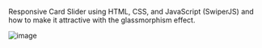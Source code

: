 Responsive Card Slider using HTML, CSS, and JavaScript (SwiperJS) and how to make it attractive with the glassmorphism effect.

![image](https://github.com/user-attachments/assets/9b950e39-20d7-4ddc-bedf-ab0dde3d9510)
